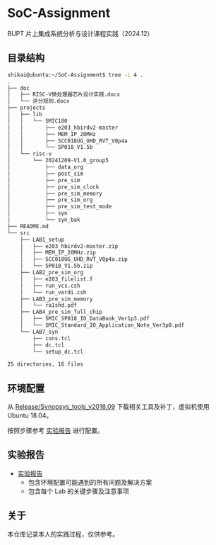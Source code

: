 # SoC-Assignment

BUPT 片上集成系统分析与设计课程实践（2024.12）

## 目录结构

```bash
shikai@ubuntu:~/SoC-Assignment$ tree -L 4 .
.
├── doc
│   ├── RISC-V微处理器芯片设计实践.docx
│   └── 评分规则.docx
├── projects
│   ├── lib
│   │   └── SMIC180
│   │       ├── e203_hbirdv2-master
│   │       ├── MEM_IP_20MHz
│   │       ├── SCC018UG_UHD_RVT_V0p4a
│   │       └── SP018_V1.5b
│   └── risc-v
│       └── 20241209-V1.0_group5
│           ├── data_org
│           ├── post_sim
│           ├── pre_sim
│           ├── pre_sim_clock
│           ├── pre_sim_memory
│           ├── pre_sim_org
│           ├── pre_sim_test_mode
│           ├── syn
│           └── syn_bak
├── README.md
└── src
    ├── LAB1_setup
    │   ├── e203_hbirdv2-master.zip
    │   ├── MEM_IP_20MHz.zip
    │   ├── SCC018UG_UHD_RVT_V0p4a.zip
    │   └── SP018_V1.5b.zip
    ├── LAB2_pre_sim_org
    │   ├── e203_filelist.f
    │   ├── run_vcs.csh
    │   └── run_verdi.csh
    ├── LAB3_pre_sim_memory
    │   └── ra1shd.pdf
    ├── LAB4_pre_sim_full_chip
    │   ├── SMIC_SP018_IO_DataBook_Ver1p3.pdf
    │   └── SMIC_Standard_IO_Application_Note_Ver3p0.pdf
    └── LAB7_syn
        ├── cons.tcl
        ├── dc.tcl
        └── setup_dc.tcl

25 directories, 16 files
```

## 环境配置

从 [Release/Synopsys_tools_v2018.09](https://github.com/Albresky/SoC-Assignment/releases/tag/Synopsys_tools_v2018.09) 下载相关工具及补丁，虚拟机使用 Ubuntu 18.04。


按照步骤参考 [实验报告](doc/summary.pdf) 进行配置。

## 实验报告

- [实验报告](doc/summary.pdf)
  - 包含环境配置可能遇到的所有问题及解决方案
  - 包含每个 Lab 的关键步骤及注意事项

## 关于

本仓库记录本人的实践过程，仅供参考。